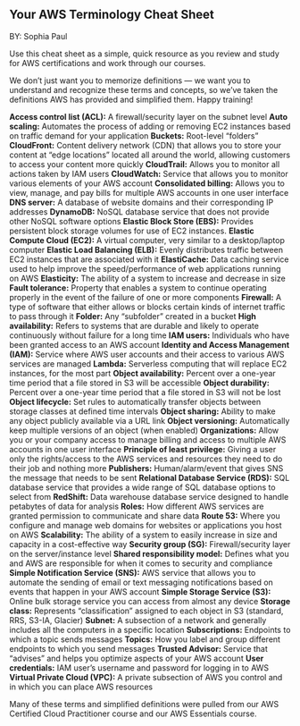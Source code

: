 ## Your AWS Terminology Cheat Sheet
BY: Sophia Paul

Use this cheat sheet as a simple, quick resource as you review and study for AWS certifications and work through our courses.

We don’t just want you to memorize definitions — we want you to understand and recognize these terms and concepts, so we’ve taken the definitions AWS has provided and simplified them. Happy training!

**Access control list (ACL):**
A firewall/security layer on the subnet level
**Auto scaling:**
Automates the process of adding or removing EC2 instances based on traffic demand for your application
**Buckets:**
Root-level “folders”
**CloudFront:**
Content delivery network (CDN) that allows you to store your content at “edge locations” located all around the world, allowing customers to access your content more quickly
**CloudTrail:**
Allows you to monitor all actions taken by IAM users
**CloudWatch:**
Service that allows you to monitor various elements of your AWS account
**Consolidated billing:**
Allows you to view, manage, and pay bills for multiple AWS accounts in one user interface
**DNS server:**
A database of website domains and their corresponding IP addresses
**DynamoDB:**
NoSQL database service that does not provide other NoSQL software options
**Elastic Block Store (EBS):**
Provides persistent block storage volumes for use of EC2 instances.
**Elastic Compute Cloud (EC2):**
A virtual computer, very similar to a desktop/laptop computer
**Elastic Load Balancing (ELB):**
Evenly distributes traffic between EC2 instances that are associated with it
**ElastiCache:**
Data caching service used to help improve the speed/performance of web applications running on AWS
**Elasticity:**
The ability of a system to increase and decrease in size
**Fault tolerance:**
Property that enables a system to continue operating properly in the event of the failure of one or more components
**Firewall:**
A type of software that either allows or blocks certain kinds of internet traffic to pass through it
**Folder:**
Any “subfolder” created in a bucket
**High availability:**
Refers to systems that are durable and likely to operate continuously without failure for a long time
**IAM users:**
Individuals who have been granted access to an AWS account
**Identity and Access Management (IAM):**
Service where AWS user accounts and their access to various AWS services are managed
**Lambda:**
Serverless computing that will replace EC2 instances, for the most part
**Object availability:**
Percent over a one-year time period that a file stored in S3 will be accessible
**Object durability:**
Percent over a one-year time period that a file stored in S3 will not be lost
**Object lifecycle:**
Set rules to automatically transfer objects between storage classes at defined time intervals
**Object sharing:**
Ability to make any object publicly available via a URL link
**Object versioning:**
Automatically keep multiple versions of an object (when enabled)
**Organizations:**
Allow you or your company access to manage billing and access to multiple AWS accounts in one user interface
**Principle of least privilege:**
Giving a user only the rights/access to the AWS services and resources they need to do their job and nothing more
**Publishers:**
Human/alarm/event that gives SNS the message that needs to be sent
**Relational Database Service (RDS):**
SQL database service that provides a wide range of SQL database options to select from
**RedShift:**
Data warehouse database service designed to handle petabytes of data for analysis
**Roles:**
How different AWS services are granted permission to communicate and share data
**Route 53:**
Where you configure and manage web domains for websites or applications you host on AWS
**Scalability:**
The ability of a system to easily increase in size and capacity in a cost-effective way
**Security group (SG):**
Firewall/security layer on the server/instance level
**Shared responsibility model:**
Defines what you and AWS are responsible for when it comes to security and compliance
**Simple Notification Service (SNS):**
AWS service that allows you to automate the sending of email or text messaging notifications based on events that happen in your AWS account
**Simple Storage Service (S3):**
Online bulk storage service you can access from almost any device
**Storage class:**
Represents “classification” assigned to each object in S3 (standard, RRS, S3-IA, Glacier)
**Subnet:**
A subsection of a network and generally includes all the computers in a specific location
**Subscriptions:**
Endpoints to which a topic sends messages
**Topics:**
How you label and group different endpoints to which you send messages
**Trusted Advisor:**
Service that “advises” and helps you optimize aspects of your AWS account
**User credentials:**
IAM user’s username and password for logging in to AWS
**Virtual Private Cloud (VPC):**
A private subsection of AWS you control and in which you can place AWS resources

Many of these terms and simplified definitions were pulled from our AWS Certified Cloud Practitioner course and our AWS Essentials course.

